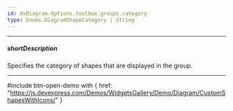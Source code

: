 ```yaml
---
id: dxDiagram.Options.toolbox.groups.category
type: Enums.DiagramShapeCategory | String
---
```

---
##### shortDescription
Specifies the category of shapes that are displayed in the group.

---
#include btn-open-demo with {
    href: "https://js.devexpress.com/Demos/WidgetsGallery/Demo/Diagram/CustomShapesWithIcons/"
}
